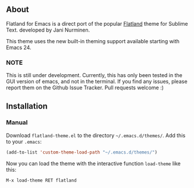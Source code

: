 ## About

Flatland for Emacs is a direct port of the popular
[Flatland](http://github.com/thinkpixellab/flatland) theme for Sublime Text.
developed by Jani Nurminen. 

This theme uses the new built-in theming support available starting
with Emacs 24.

### NOTE 
This is still under development. Currently, this has only been tested in the GUI version of emacs, and not in the terminal.
If you find any issues, please report them on the Github Issue Tracker. Pull requests welcome :)

## Installation

### Manual

Download `flatland-theme.el` to the directory `~/.emacs.d/themes/`. Add this to your
`.emacs`:

```lisp
(add-to-list 'custom-theme-load-path "~/.emacs.d/themes/")
```

Now you can load the theme with the interactive function `load-theme` like this:

`M-x load-theme RET flatland`

